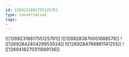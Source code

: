 ```yaml
---
id: 1269231661755125761
type: conversation
tags:
- 
---
```

![[1269231661755125761]]
![[1269283870001688578]]
![[1269284240429953024]]
![[1269284769881141255]]
![[1269418270311899136]]

